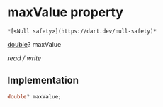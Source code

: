 


# maxValue property




    *[<Null safety>](https://dart.dev/null-safety)*


[double](https://api.flutter.dev/flutter/dart-core/double-class.html)? maxValue
  
_read / write_






## Implementation

```dart
double? maxValue;


```








